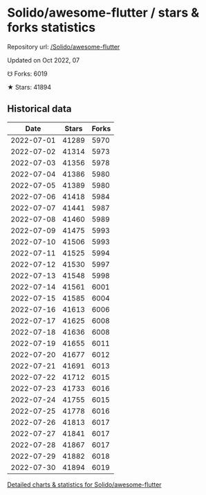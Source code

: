 # Solido/awesome-flutter / stars & forks statistics

Repository url: [/Solido/awesome-flutter](https://github.com/Solido/awesome-flutter)

Updated on Oct 2022, 07

☋ Forks: 6019

★ Stars: 41894

## Historical data
| Date | Stars | Forks |
|------|-------|-------|
| 2022-07-01 | 41289 | 5970 | 
| 2022-07-02 | 41314 | 5973 | 
| 2022-07-03 | 41356 | 5978 | 
| 2022-07-04 | 41386 | 5980 | 
| 2022-07-05 | 41389 | 5980 | 
| 2022-07-06 | 41418 | 5984 | 
| 2022-07-07 | 41441 | 5987 | 
| 2022-07-08 | 41460 | 5989 | 
| 2022-07-09 | 41475 | 5993 | 
| 2022-07-10 | 41506 | 5993 | 
| 2022-07-11 | 41525 | 5994 | 
| 2022-07-12 | 41530 | 5997 | 
| 2022-07-13 | 41548 | 5998 | 
| 2022-07-14 | 41561 | 6001 | 
| 2022-07-15 | 41585 | 6004 | 
| 2022-07-16 | 41613 | 6006 | 
| 2022-07-17 | 41625 | 6008 | 
| 2022-07-18 | 41636 | 6008 | 
| 2022-07-19 | 41655 | 6011 | 
| 2022-07-20 | 41677 | 6012 | 
| 2022-07-21 | 41691 | 6013 | 
| 2022-07-22 | 41712 | 6015 | 
| 2022-07-23 | 41733 | 6016 | 
| 2022-07-24 | 41755 | 6015 | 
| 2022-07-25 | 41778 | 6016 | 
| 2022-07-26 | 41813 | 6017 | 
| 2022-07-27 | 41841 | 6017 | 
| 2022-07-28 | 41867 | 6017 | 
| 2022-07-29 | 41882 | 6018 | 
| 2022-07-30 | 41894 | 6019 | 


[Detailed charts & statistics for Solido/awesome-flutter](https://reviewgithub.com/rep/Solido/awesome-flutter)
